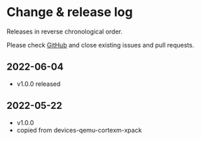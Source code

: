 # Change & release log

Releases in reverse chronological order.

Please check
[GitHub](https://github.com/micro-os-plus/devices-qemu-cortexa-xpack/issues/)
and close existing issues and pull requests.

## 2022-06-04

* v1.0.0 released

## 2022-05-22

* v1.0.0
* copied from devices-qemu-cortexm-xpack
